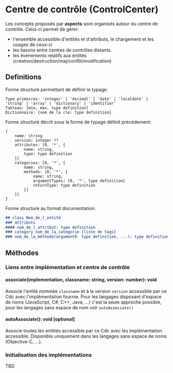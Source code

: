 Centre de contrôle (ControlCenter)
==================================

Les concepts proposés par __aspects__ sont organisés autour du centre de contrôle.
Celui-ci permet de gérer:

 - l'ensemble accessible d'entités et d'attributs, le chargement et les usages de ceux-ci
 - les liasons entre centres de contrôles distants.
 - les évenements relatifs aux entités (création/destruction/maj/conflit/modification)

Definitions
-----------

Forme structuré permettant de définir le typage:

```
Type primaires: 'integer' | 'decimal' | 'date' | 'localdate' | 'string' | 'array' | 'dictionary' | 'identifier'
Tableau: [min, max, type definition]
Dictionnaire: {nom de la clé: type definition}
```

Forme structuré décrit sous la forme de typage définit précédement:

```
{
    name: string
    version: integer ??
    attributes: [0, '*', {
        name: string,
        type: type definition
    }]
    categories: [0, '*', {
        name: string,
        methods: [0, '*', {
            name: string,
            argumentTypes: [0, '*', type definition]
            returnType: type definition
        }]
    }]
}
```

Forme structuré au format documentation:

```md
## class Nom_de_l_entité
### attributs
#### nom_de_l_attribut: type definition
### category nom_de_la_categorie [liste de tags]
### nom_de_la_méthode(argument0: type definition, ...): type definition
```

Méthodes
--------

### Liens entre implémentation et centre de contrôle

#### associate(implementation, classname: string, version: number): void

Associe l'entité nommée `classname` et à la version `version` accessible par ce Cdc avec l'implémentation fournie.
Pour les langages disposant d'espace de noms (JavaScript, C#, C++, Java, ...) c'est la seule approche possible,
pour les langages sans espace de nom voir `autoAssociate()`

#### autoAssociate(): void [optional]

Associe toutes les entitiés accessible par ce Cdc avec les implémentation accessible.
Disponible uniquement dans les langages sans espace de noms (Objective-C, ...).

### Initialisation des implémentations

TBD

